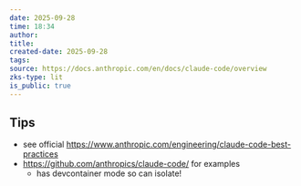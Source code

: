 ```yaml
---
date: 2025-09-28
time: 18:34
author:
title:
created-date: 2025-09-28
tags:
source: https://docs.anthropic.com/en/docs/claude-code/overview
zks-type: lit
is_public: true
---
```

## Tips
- see official https://www.anthropic.com/engineering/claude-code-best-practices
- https://github.com/anthropics/claude-code/ for examples
	- has devcontainer mode so can isolate!
